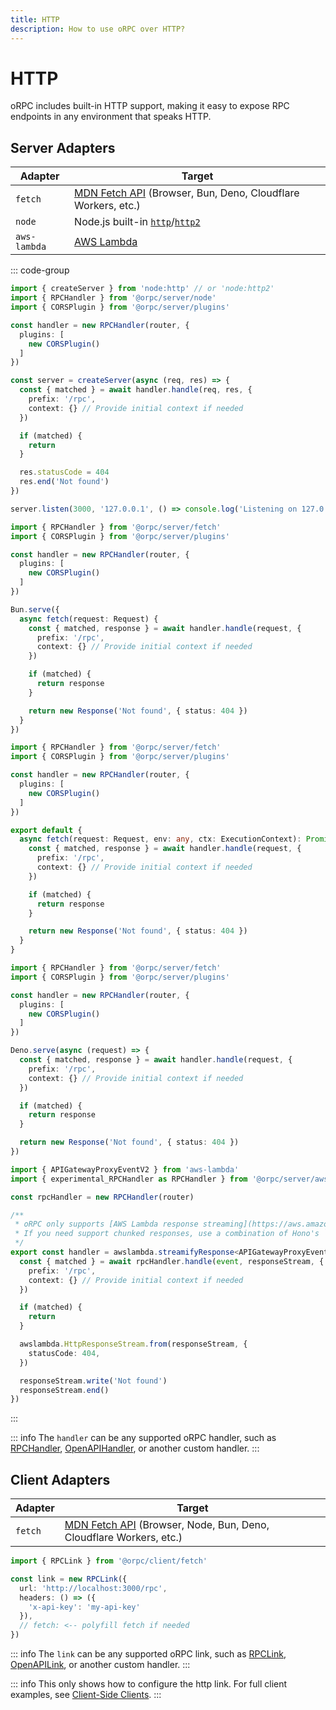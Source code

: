 ```yaml
---
title: HTTP
description: How to use oRPC over HTTP?
---
```


# HTTP

oRPC includes built-in HTTP support, making it easy to expose RPC endpoints in any environment that speaks HTTP.

## Server Adapters

| Adapter      | Target                                                                                                                     |
| ------------ | -------------------------------------------------------------------------------------------------------------------------- |
| `fetch`      | [MDN Fetch API](https://developer.mozilla.org/en-US/docs/Web/API/Fetch_API) (Browser, Bun, Deno, Cloudflare Workers, etc.) |
| `node`       | Node.js built-in [`http`](https://nodejs.org/api/http.html)/[`http2`](https://nodejs.org/api/http2.html)                   |
| `aws-lambda` | [AWS Lambda](https://aws.amazon.com/lambda/)                                                                               |

::: code-group

```ts [node]
import { createServer } from 'node:http' // or 'node:http2'
import { RPCHandler } from '@orpc/server/node'
import { CORSPlugin } from '@orpc/server/plugins'

const handler = new RPCHandler(router, {
  plugins: [
    new CORSPlugin()
  ]
})

const server = createServer(async (req, res) => {
  const { matched } = await handler.handle(req, res, {
    prefix: '/rpc',
    context: {} // Provide initial context if needed
  })

  if (matched) {
    return
  }

  res.statusCode = 404
  res.end('Not found')
})

server.listen(3000, '127.0.0.1', () => console.log('Listening on 127.0.0.1:3000'))
```

```ts [bun]
import { RPCHandler } from '@orpc/server/fetch'
import { CORSPlugin } from '@orpc/server/plugins'

const handler = new RPCHandler(router, {
  plugins: [
    new CORSPlugin()
  ]
})

Bun.serve({
  async fetch(request: Request) {
    const { matched, response } = await handler.handle(request, {
      prefix: '/rpc',
      context: {} // Provide initial context if needed
    })

    if (matched) {
      return response
    }

    return new Response('Not found', { status: 404 })
  }
})
```

```ts [cloudflare]
import { RPCHandler } from '@orpc/server/fetch'
import { CORSPlugin } from '@orpc/server/plugins'

const handler = new RPCHandler(router, {
  plugins: [
    new CORSPlugin()
  ]
})

export default {
  async fetch(request: Request, env: any, ctx: ExecutionContext): Promise<Response> {
    const { matched, response } = await handler.handle(request, {
      prefix: '/rpc',
      context: {} // Provide initial context if needed
    })

    if (matched) {
      return response
    }

    return new Response('Not found', { status: 404 })
  }
}
```

```ts [deno]
import { RPCHandler } from '@orpc/server/fetch'
import { CORSPlugin } from '@orpc/server/plugins'

const handler = new RPCHandler(router, {
  plugins: [
    new CORSPlugin()
  ]
})

Deno.serve(async (request) => {
  const { matched, response } = await handler.handle(request, {
    prefix: '/rpc',
    context: {} // Provide initial context if needed
  })

  if (matched) {
    return response
  }

  return new Response('Not found', { status: 404 })
})
```

```ts [aws-lambda]
import { APIGatewayProxyEventV2 } from 'aws-lambda'
import { experimental_RPCHandler as RPCHandler } from '@orpc/server/aws-lambda'

const rpcHandler = new RPCHandler(router)

/**
 * oRPC only supports [AWS Lambda response streaming](https://aws.amazon.com/blogs/compute/introducing-aws-lambda-response-streaming/).
 * If you need support chunked responses, use a combination of Hono's `aws-lambda` adapter and oRPC.
 */
export const handler = awslambda.streamifyResponse<APIGatewayProxyEventV2>(async (event, responseStream, context) => {
  const { matched } = await rpcHandler.handle(event, responseStream, {
    prefix: '/rpc',
    context: {} // Provide initial context if needed
  })

  if (matched) {
    return
  }

  awslambda.HttpResponseStream.from(responseStream, {
    statusCode: 404,
  })

  responseStream.write('Not found')
  responseStream.end()
})
```

:::

::: info
The `handler` can be any supported oRPC handler, such as [RPCHandler](/docs/rpc-handler), [OpenAPIHandler](/docs/openapi/openapi-handler), or another custom handler.
:::

## Client Adapters

| Adapter | Target                                                                                                                           |
| ------- | -------------------------------------------------------------------------------------------------------------------------------- |
| `fetch` | [MDN Fetch API](https://developer.mozilla.org/en-US/docs/Web/API/Fetch_API) (Browser, Node, Bun, Deno, Cloudflare Workers, etc.) |

```ts
import { RPCLink } from '@orpc/client/fetch'

const link = new RPCLink({
  url: 'http://localhost:3000/rpc',
  headers: () => ({
    'x-api-key': 'my-api-key'
  }),
  // fetch: <-- polyfill fetch if needed
})
```

::: info
The `link` can be any supported oRPC link, such as [RPCLink](/docs/client/rpc-link), [OpenAPILink](/docs/openapi/client/openapi-link), or another custom handler.
:::

::: info
This only shows how to configure the http link. For full client examples, see [Client-Side Clients](/docs/client/client-side).
:::
